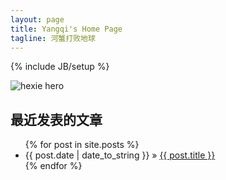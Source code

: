 ```yaml
---
layout: page
title: Yangqi's Home Page
tagline: 河蟹打败地球
---
```

{% include JB/setup %}


![hexie hero](http://farm9.staticflickr.com/8169/7887357802_01a7acd0c1_b.jpg)

## 最近发表的文章

<ul class="posts">
  {% for post in site.posts %}
    <li><span>{{ post.date | date_to_string }}</span> &raquo; <a href="{{ BASE_PATH }}{{ post.url }}">{{ post.title }}</a></li>
  {% endfor %}
</ul>


